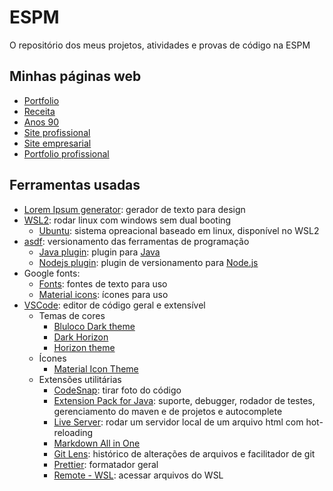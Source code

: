 # ESPM

O repositório dos meus projetos, atividades e provas de código na ESPM

## Minhas páginas web

- [Portfolio](https://ryguigas0.github.io/espm/web-programming/frontend/ex1_portfolio/)
- [Receita](https://ryguigas0.github.io/espm/web-programming/frontend/ex2_receita/)
- [Anos 90](https://ryguigas0.github.io/espm/web-programming/frontend/ex3_90s_website/)
- [Site profissional](https://ryguigas0.github.io/espm/web-programming/frontend/ex3_professional_website/)
- [Site empresarial](https://ryguigas0.github.io/espm/web-programming/frontend/ex4_enterprise_website/)
- [Portfolio profissional](https://ryguigas0.github.io/espm/web-programming/frontend/ex5_professional_porfolio/)

## Ferramentas usadas

- [Lorem Ipsum generator](https://loremipsum.io/generator/): gerador de texto para design
- [WSL2](https://docs.microsoft.com/pt-br/windows/wsl/about): rodar linux com windows sem dual booting
  - [Ubuntu](https://ubuntu.com/): sistema opreacional baseado em linux, disponível no WSL2
- [asdf](https://asdf-vm.com/): versionamento das ferramentas de programação
  - [Java plugin](https://github.com/halcyon/asdf-java): plugin para [Java](https://www.java.com/)
  - [Nodejs plugin](https://github.com/asdf-vm/asdf-nodejs): plugin de versionamento para [Node.js](https://nodejs.org/)
- Google fonts:
  - [Fonts](https://fonts.google.com/): fontes de texto para uso
  - [Material icons](https://fonts.google.com/icons): ícones para uso
- [VSCode](https://code.visualstudio.com/): editor de código geral e extensível
  - Temas de cores
    - [Bluloco Dark theme](https://marketplace.visualstudio.com/items?itemName=uloco.theme-bluloco-dark)
    - [Dark Horizon](https://marketplace.visualstudio.com/items?itemName=mcagampan.dark-horizon)
    - [Horizon theme](https://marketplace.visualstudio.com/items?itemName=alexandernanberg.horizon-theme-vscode)
  - Ícones
    - [Material Icon Theme](https://marketplace.visualstudio.com/items?itemName=PKief.material-icon-theme)
  - Extensões utilitárias
    - [CodeSnap](https://marketplace.visualstudio.com/items?itemName=adpyke.codesnap): tirar foto do código
    - [Extension Pack for Java](https://marketplace.visualstudio.com/items?itemName=vscjava.vscode-java-pack): suporte, debugger, rodador de testes, gerenciamento do maven e de projetos e autocomplete
    - [Live Server](https://marketplace.visualstudio.com/items?itemName=ritwickdey.LiveServer): rodar um servidor local de um arquivo html com hot-reloading
    - [Markdown All in One](https://marketplace.visualstudio.com/items?itemName=yzhang.markdown-all-in-one)
    - [Git Lens](https://marketplace.visualstudio.com/items?itemName=eamodio.gitlens): histórico de alterações de arquivos e facilitador de git
    - [Prettier](https://marketplace.visualstudio.com/items?itemName=esbenp.prettier-vscode): formatador geral
    - [Remote - WSL](https://marketplace.visualstudio.com/items?itemName=ms-vscode-remote.remote-wsl): acessar arquivos do WSL
